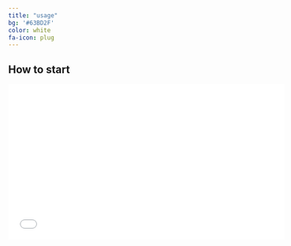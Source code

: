 ```yaml
---
title: "usage"
bg: '#63BD2F'
color: white
fa-icon: plug
---
```


## How to start
<center><iframe width="560" height="315" src="//www.youtube.com/embed/8rz1VinfPcg" frameborder="0" allowfullscreen></iframe></center>
